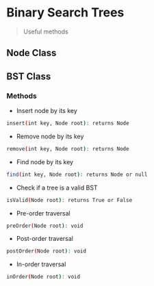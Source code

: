 # Binary Search Trees
> Useful methods

## Node Class

## BST Class

### Methods

- Insert node by its key

```sh
insert(int key, Node root): returns Node
```
- Remove node by its key
 ```sh
remove(int key, Node root): returns Node
```
- Find node by its key
 ```sh
find(int key, Node root): returns Node or null
```
- Check if a tree is a valid BST
 ```sh
isValid(Node root): returns True or False
```
- Pre-order traversal
 ```sh
preOrder(Node root): void
```
- Post-order traversal
 ```sh
postOrder(Node root): void
```
- In-order traversal
 ```sh
inOrder(Node root): void
```
